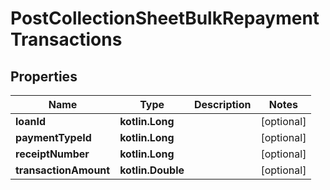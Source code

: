 
# PostCollectionSheetBulkRepaymentTransactions

## Properties
| Name | Type | Description | Notes |
| ------------ | ------------- | ------------- | ------------- |
| **loanId** | **kotlin.Long** |  |  [optional] |
| **paymentTypeId** | **kotlin.Long** |  |  [optional] |
| **receiptNumber** | **kotlin.Long** |  |  [optional] |
| **transactionAmount** | **kotlin.Double** |  |  [optional] |



